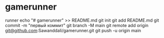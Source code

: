 # gamerunner
runner
echo "# gamerunner" >> README.md
git init
git add README.md
git commit -m "первый коммит"
git branch -M main
git remote add origin git@github.com:Sawanddali/gamerunner.git
git push -u origin main
